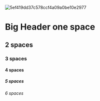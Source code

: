 ![5ef419dd37c578ccf4a09a0be10e2977](https://github.com/SUS02/skills-communicate-using-markdown/assets/66278648/07c4f106-4797-44bf-ac58-4ba5da77d205)
# Big Header one space
## 2 spaces
### 3 spaces
#### 4 spaces
##### 5 spaces
###### 6 spaces
